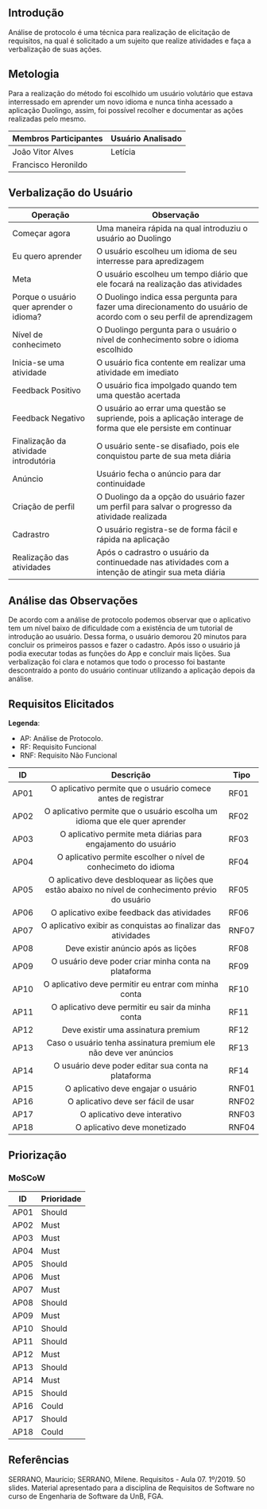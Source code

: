 ## Introdução

Análise de protocolo é uma técnica para realização de elicitação de requisitos, na qual é solicitado a um sujeito que realize atividades e faça a verbalização de suas ações.

## Metologia

Para a realização do método foi escolhido um usuário volutário que estava interressado em aprender um novo idioma e nunca tinha acessado a aplicação Duolingo, assim, foi possível recolher e documentar as ações realizadas pelo mesmo.

|Membros Participantes|Usuário Analisado|
|---------------------|-----------------|
|João Vitor Alves|Letícia|
|Francisco Heronildo||

## Verbalização do Usuário

|Operação|Observação|
|--------|----------|
|Começar agora|Uma maneira rápida na qual introduziu o usuário ao Duolingo|
|Eu quero aprender| O usuário escolheu um idioma de seu interresse para apredizagem|
|Meta| O usuário escolheu um tempo diário que ele focará na realização das atividades|
|Porque o usuário quer aprender o idioma?|O Duolingo indica essa pergunta para fazer uma direcionamento do usuário de acordo com o seu perfil de aprendizagem|
|Nível de conhecimeto|O Duolingo pergunta para o usuário o nível de conhecimento sobre o idioma escolhido|
|Inicia-se uma atividade|O usuário fica contente em realizar uma atividade em imediato|
|Feedback Positivo|O usuário fica impolgado quando tem uma questão acertada|
|Feedback Negativo|O usuário ao errar uma questão se supriende, pois a aplicação interage de forma que ele persiste em continuar|
|Finalização da atividade introdutória|O usuário sente-se disafiado, pois ele conquistou parte de sua meta diária|
|Anúncio|Usuário fecha o anúncio para dar continuidade|
|Criação de perfil|O Duolingo da a opção do usuário fazer um perfil para salvar o progresso da atividade realizada|
|Cadrastro| O usuário registra-se de forma fácil e rápida na aplicação|
|Realização das atividades|Após o cadrastro o usuário da continuedade nas atividades com a intenção de atingir sua meta diária|

## Análise das Observações

De acordo com a análise de protocolo podemos observar que o aplicativo tem um nível baixo de dificuldade com a existência de um tutorial de introdução ao usuário. Dessa forma, o usuário demorou 20 minutos para concluir os primeiros passos e fazer o cadastro. Após isso o usuário já podia executar todas as funções do App e concluir mais lições. Sua verbalização foi clara  e notamos que todo o processo foi bastante descontraído a ponto do usuário continuar utilizando a aplicação depois da análise.

## Requisitos Elicitados

**Legenda**:

* AP: Análise de Protocolo.
* RF: Requisito Funcional
* RNF: Requisito Não Funcional

| ID | Descrição | Tipo |
|----|:---------:|------|
| AP01 | O aplicativo permite que o usuário comece antes de registrar | RF01 |
| AP02 | O aplicativo permite que o usuário escolha um idioma que ele quer aprender | RF02 |
| AP03 | O aplicativo permite meta diárias para engajamento do usuário | RF03 |
| AP04 | O aplicativo permite escolher o nível de conhecimeto do idioma | RF04 |
| AP05 | O aplicativo deve desbloquear as lições que estão abaixo no nível de conhecimento prévio do usuário | RF05 |
| AP06 | O aplicativo exibe feedback das atividades | RF06 |
| AP07 | O aplicativo exibir as conquistas ao finalizar das atividades | RNF07 |
| AP08 | Deve existir anúncio após as lições | RF08 |
| AP09 | O usuário deve poder criar minha conta na plataforma | RF09 |
| AP10 | O aplicativo deve permitir eu entrar com minha conta | RF10 |
| AP11 | O aplicativo deve permitir eu sair da minha conta | RF11 |
| AP12 | Deve existir uma assinatura premium | RF12 |
| AP13 | Caso o usuário tenha assinatura premium ele não deve ver anúncios | RF13 |
| AP14 | O usuário deve poder editar sua conta na plataforma | RF14 |
| AP15 | O aplicativo deve engajar o usuário | RNF01 |
| AP16 | O aplicativo deve ser fácil de usar | RNF02 |
| AP17 | O aplicativo deve interativo | RNF03 |
| AP18 | O aplicativo deve monetizado | RNF04 |

## Priorização

### MoSCoW

| ID | Prioridade |
|----|------------|
| AP01 | Should |
| AP02 | Must |
| AP03 | Must |
| AP04 | Must |
| AP05 | Should |
| AP06 | Must |
| AP07 | Must |
| AP08 | Should |
| AP09 | Must |
| AP10 | Should |
| AP11 | Should |
| AP12 | Must |
| AP13 | Should |
| AP14 | Must |
| AP15 | Should |
| AP16 | Could |
| AP17 | Should |
| AP18 | Could |

<!-- ### First Things First

| ID | Benefício Relativo | Penalidade Relativa | Valor Total | Valor % | Custo Relativo | Custo % | Risco Relativo | Risco % | Prioridade |
|-------|----|----|-----|------|----|-----|---|-----|--------|
| AP01  |  |  |  | % |  | % |  | % |  |
| AP02  |  |  |  | % |  | % |  | % |  |
| AP03  |  |  |  | % |  | % |  | % |  |
| AP04  |  |  |  | % |  | % |  | % |  |
| AP05  |  |  |  | % |  | % |  | % |  |
| AP06  |  |  |  | % |  | % |  | % |  |
| AP07  |  |  |  | % |  | % |  | % |  |
| AP08  |  |  |  | % |  | % |  | % |  |
| AP09  |  |  |  | % |  | % |  | % |  |
| AP10  |  |  |  | % |  | % |  | % |  |
| AP11  |  |  |  | % |  | % |  | % |  |
| AP12  |  |  |  | % |  | % |  | % |  |
| AP13  |  |  |  | % |  | % |  | % |  |
| AP14  |  |  |  | % |  | % |  | % |  |
| AP15  |  |  |  | % |  | % |  | % |  |
| AP16  |  |  |  | % |  | % |  | % |  |
| AP17  |  |  |  | % |  | % |  | % |  |
| AP18  |  |  |  | % |  | % |  | % |  |
| Total |  |  |  | 100% |  | 100% |  | 100% |  | -->


## Referências

SERRANO, Maurício; SERRANO, Milene. Requisitos - Aula 07. 1º/2019. 50 slides. Material apresentado para a disciplina de Requisitos de Software no curso de Engenharia de Software da UnB, FGA.
